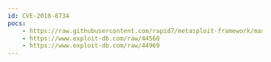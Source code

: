 ```yaml
---
id: CVE-2018-8734
pocs:
    - https://raw.githubusercontent.com/rapid7/metasploit-framework/master/modules/exploits/linux/http/nagios_xi_chained_rce_2_electric_boogaloo.rb
    - https://www.exploit-db.com/raw/44560
    - https://www.exploit-db.com/raw/44969
---
```

